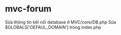 # mvc-forum
Sửa thông tin kết nối database ở MVC/core/DB.php
Sửa $GLOBALS['DEFAUL_DOMAIN'] trong index.php
